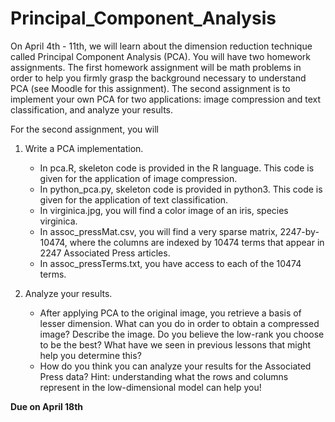 # Principal_Component_Analysis

On April 4th - 11th, we will learn about the dimension reduction technique called Principal Component Analysis (PCA).  You will have two homework assignments.  The first homework assignment will be math problems in order to help you firmly grasp the background necessary to understand PCA (see Moodle for this assignment).  The second assignment is to implement your own PCA for two applications: image compression and text classification, and analyze your results.

For the second assignment, you will

1. Write a PCA implementation.  
    * In pca.R, skeleton code is provided in the R language.  This code is given for the application of image compression.
    * In python_pca.py, skeleton code is provided in python3.  This code is given for the application of text classification.
    * In virginica.jpg, you will find a color image of an iris, species virginica.
    * In assoc_pressMat.csv, you will find a very sparse matrix, 2247-by-10474, where the columns are indexed by 10474 terms that appear in 2247 Associated Press articles.
    * In assoc_pressTerms.txt, you have access to each of the 10474 terms.

2. Analyze your results.  
    * After applying PCA to the original image, you retrieve a basis of lesser dimension.  What can you do in order to obtain a compressed image?  Describe the image.  Do you believe the low-rank you choose to be the best?  What have we seen in previous lessons that might help you determine this?
    * How do you think you can analyze your results for the Associated Press data?  Hint: understanding what the rows and columns represent in the low-dimensional model can help you!

**Due on April 18th**
